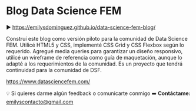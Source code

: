 # Blog Data Science FEM

▶️ https://emilysdominguez.github.io/data-science-fem-blog/

Construí este blog como versión piloto para la comunidad de Data Science FEM. 
Utilicé HTML5 y CSS, implementé CSS Grid y CSS Flexbox según lo requerido. Agregué media queries para garantizar un diseño responsivo, utilicé un wireframe de referencia como guía de maquetación, aunque lo adapté a los requerimientos de la comunidad. 
Es un proyecto que tendrá continuidad para la comunidad de DSF.

https://www.datasciencefem.com/

💡 Si quieres darme algún feedback o comunicarte conmigo ➡️ **Contáctame:** emilyscontacto@gmail.com
